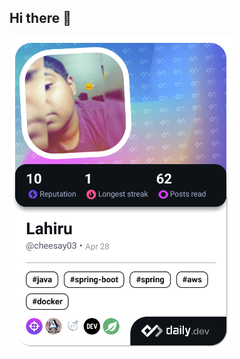 ## Hi there 👋

<a href="https://app.daily.dev/rashmikadahampath03"><img src="./devcard.png" width="356" alt="lahirus's Dev Card"/></a>

<!--
**Lahirudahampath03/Lahirudahampath03** is a ✨ _special_ ✨ repository because its `README.md` (this file) appears on your GitHub profile.

Here are some ideas to get you started:

- 🔭 I’m currently working on ...
- 🌱 I’m currently learning ...
- 👯 I’m looking to collaborate on ...
- 🤔 I’m looking for help with ...
- 💬 Ask me about ...
- 📫 How to reach me: ...
- 😄 Pronouns: ...
- ⚡ Fun fact: ...
-->
